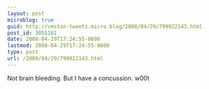 ```yaml
---
layout: post
microblog: true
guid: http://vmstan-tweets.micro.blog/2008/04/29/799922143.html
post_id: 3055161
date: 2008-04-29T17:24:55-0600
lastmod: 2008-04-29T17:24:55-0600
type: post
url: /2008/04/29/799922143.html
---
```

Not brain bleeding. But I have a concussion. w00t
